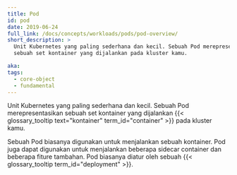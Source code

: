 ```yaml
---
title: Pod
id: pod
date: 2019-06-24
full_link: /docs/concepts/workloads/pods/pod-overview/
short_description: >
  Unit Kubernetes yang paling sederhana dan kecil. Sebuah Pod merepresentasikan
  sebuah set kontainer yang dijalankan pada kluster kamu.

aka:
tags:
  - core-object
  - fundamental
---
```


Unit Kubernetes yang paling sederhana dan kecil. Sebuah Pod merepresentasikan
sebuah set kontainer yang dijalankan
{{< glossary_tooltip text="kontainer" term_id="container" >}} pada kluster kamu.

<!--more-->

Sebuah Pod biasanya digunakan untuk menjalankan sebuah kontainer. Pod juga dapat
digunakan untuk menjalankan beberapa sidecar container dan beberapa fiture
tambahan. Pod biasanya diatur oleh sebuah
{{< glossary_tooltip term_id="deployment" >}}.
